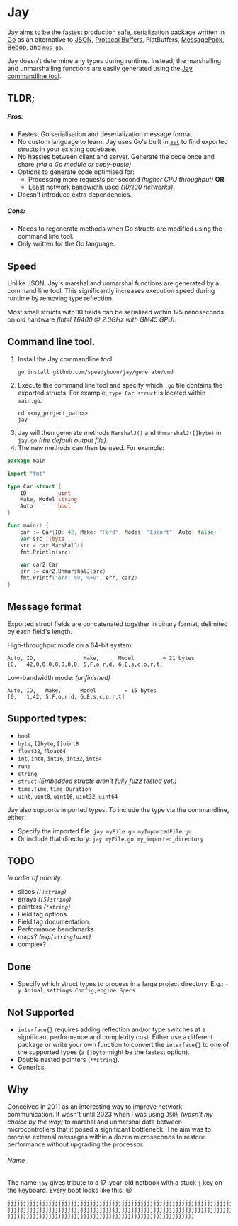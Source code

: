 # Jay

Jay aims to be the fastest production safe, serialization package written in [Go](https://go.dev) as
an alternative to
[JSON](https://pkg.go.dev/encoding/json),
[Protocol Buffers](https://pkg.go.dev/google.golang.org/protobuf), FlatBuffers,
[MessagePack](https://msgpack.org),
[Bebop](https://github.com/betwixt-labs/bebop),
and [`mus-go`](https://github.com/mus-format/mus-go).

Jay doesn't determine any types during runtime. Instead, the marshalling and unmarshalling functions are easily
generated using the [Jay commandline tool](https://github.com/speedyhoon/jay/tree/master/cmd).

## TLDR;

##### Pros:

* Fastest Go serialisation and deserialization message format.
* No custom language to learn. Jay uses Go's built in [`ast`](https://pkg.go.dev/go/ast) to find exported structs in your existing codebase.
* No hassles between client and server. Generate the code once and share _(via a Go module or copy-paste)_.
* Options to generate code optimised for:
	* Processing more requests per second _(higher CPU throughput)_ **OR**.
	* Least network bandwidth used _(10/100 networks)_.
* Doesn't introduce extra dependencies.

##### Cons:

* Needs to regenerate methods when Go structs are modified using the command line tool.
* Only written for the Go language.

## Speed

Unlike JSON, Jay's marshal and unmarshal functions are generated by a command line tool.
This significantly increases execution speed during runtime by removing type reflection.

Most small structs with 10 fields can be serialized within 175 nanoseconds on old hardware _(Intel T6400 @ 2.0GHz
with GM45 GPU)_.

## Command line tool.

1. Install the Jay commandline tool.
	```shell
	go install github.com/speedyhoon/jay/generate/cmd
	```
2. Execute the command line tool and specify which `.go` file contains the exported structs.
	For example, `type Car struct` is located within `main.go`.
	```shell
	cd <<my_project_path>>
	jay
	```
3. Jay will then generate methods `MarshalJ()` and `UnmarshalJ([]byte)` in `jay.go` _(the default output file)_.
4. The new methods can then be used. For example:

```go
package main

import "fmt"

type Car struct {
	ID          uint
	Make, Model string
	Auto        bool
}

func main() {
	car := Car{ID: 42, Make: "Ford", Model: "Escort", Auto: false}
	var src []byte
	src = car.MarshalJ()
	fmt.Println(src)

	var car2 Car
	err := car2.UnmarshalJ(src)
	fmt.Printf("err: %v, %+v", err, car2)
}
```

## Message format

Exported struct fields are concatenated together in binary format, delimited by each field's length.

High-throughput mode on a 64-bit system:

```
Auto, ID,               Make,      Model         = 21 bytes
[0,   42,0,0,0,0,0,0,0, 5,F,o,r,d, 6,E,s,c,o,r,t]
```

Low-bandwidth mode: _(unfinished)_

```
Auto, ID,   Make,      Model         = 15 bytes
[0,   1,42, 5,F,o,r,d, 6,E,s,c,o,r,t]
```

## Supported types:

* `bool`
* `byte`, `[]byte`, `[]uint8`
* `float32`, `float64`
* `int`, `int8`, `int16`, `int32`, `int64`
* `rune`
* `string`
* `struct` _(Embedded structs aren't fully fuzz tested yet.)_
* `time.Time`, `time.Duration`
* `uint`, `uint8`, `uint16`, `uint32`, `uint64`

Jay also supports imported types. To include the type via the commandline, either:

* Specify the imported file: `jay myFile.go myImportedFile.go`
* Or include that directory: `jay myFile.go my_imported_directory`

## TODO

_In order of priority._

* slices _(`[]string`)_
* arrays _(`[5]string`)_
* pointers _(`*string`)_
* Field tag options.
* Field tag documentation.
* Performance benchmarks.
* maps? _(`map[string]uint`)_
* complex?

## Done

* Specify which struct types to process in a large project directory. E.g.: ```-y Animal,settings.Config,engine.Specs```

## Not Supported

* `interface{}` requires adding reflection and/or type switches at a significant performance and complexity cost. Either
  use a different package or write your own function to convert the `interface{}` to one of the supported types
  (a `[]byte` might be the fastest option).
* Double nested pointers (`**string`).
* Generics.

[//]: # (Go files are scanned using the command line tool to generate functions for exported structs.)


[//]: # (A fast serialization package alternative to JSON, MessagePack and Bebop. It outputs non-readable `[]byte` ideal for high throughput, using much less bandwidth than other options. )

[//]: # (Jay is similar to [Bebop]&#40;&#41; where the serialization functions are generated before compiling. This makes serialising and deserialising much faster than other options that use reflection during runtime like JSON.)


[//]: # (## Origins)

[//]: # (Credit to the creators of [Bebop]&#40;&#41; for creating an extremely fast serialization format.)

[//]: # (However, instead of using `.bop` schema files, `Jay` uses Go tags ``` `j:""` ``` to generate `Marshal` and `Unmarshal` functions for exported struct fields.)

[//]: # (`Jay` differs from Bebop to do away with the)
[//]: # (Using the command line tool,)
[//]: # (to and any struct that has exported fields with a tag containing `j:""` have a `Marshal` and `Unmarshal` function generated.)
[//]: # (without the `.bop` files.)

## Why

Conceived in 2011 as an interesting way to improve network communication.
It wasn't until 2023 when I was using `JSON` _(wasn't my choice by the way)_ to marshal and unmarshal data
between microcontrollers that it posed a significant bottleneck.
The aim was to process external messages within
a dozen microseconds to restore performance without upgrading the processor.

###### Name

The name `jay` gives tribute to a 17-year-old netbook with a stuck `j` key on the keyboard. Every boot looks like this:
😆

```
jjjjjjjjjjjjjjjjjjjjjjjjjjjjjjjjjjjjjjjjjjjjjjjjjjjjjjjjjjjjjjjjjjjjjjjjjjjjjjjjjjjjjjjjjjjjjjjjjjjjjjjjjjjjjjjjjjjjjjjj
jjjjjjjjjjjjjjjjjjjjjjjjjjjjjjjjjjjjjjjjjjjjjjjjjjjjjjjjjjjjjjjjjjjjjjjjjjjjjjjjjjjjjjjjjjjjjjjjjjjjjjjjjjjjjjjjjjjjjjjj
jjjjjjjjjjjjjjjjjjjjjjjjjjjjjjjjjjjjjjjjjjjjjjjjjjjjjjjjjjj
```